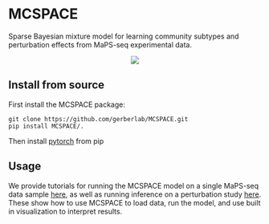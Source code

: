 # MCSPACE
Sparse Bayesian mixture model for learning community subtypes and perturbation effects from MaPS-seq experimental data.

<p align="center">
<img src="https://github.com/gerberlab/MCSPACE/media/mcspace_overview.svg" />
</p>


## Install from source
First install the MCSPACE package:
```
git clone https://github.com/gerberlab/MCSPACE.git
pip install MCSPACE/.
```

Then install [pytorch](https://pytorch.org/) from pip

## Usage
We provide tutorials for running the MCSPACE model on a single MaPS-seq data sample [here](https://github.com/gerberlab/MCSPACE/blob/main/mcspace/tutorials/tutorial_single_sample.ipynb), as well as running inference on a perturbation study [here](https://github.com/gerberlab/MCSPACE/blob/main/mcspace/tutorials/tutorial_perturbation_example.ipynb). These show how to use MCSPACE to load data, run the model, and use built in visualization to interpret results.
